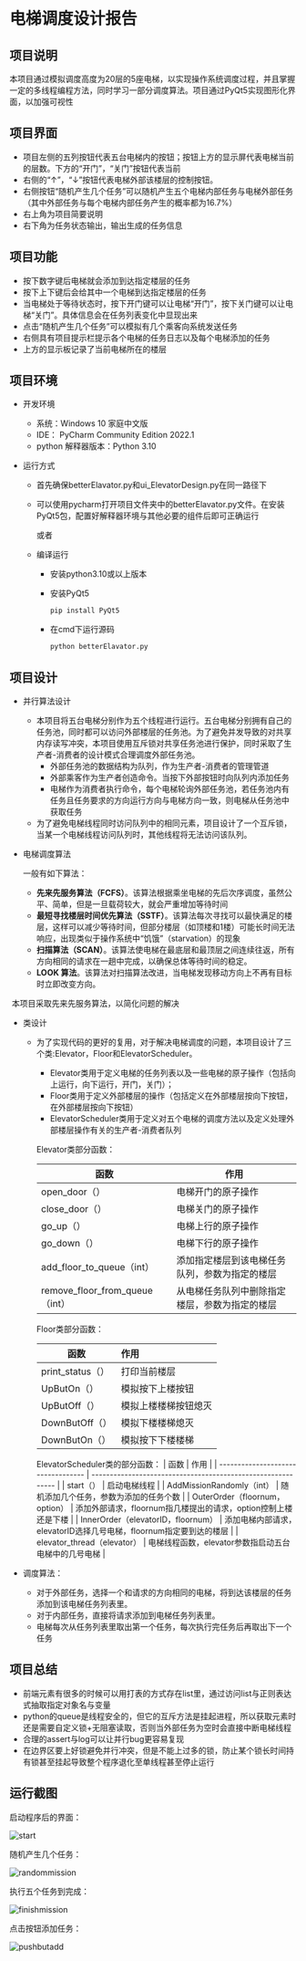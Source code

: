 # 电梯调度设计报告

## 项目说明

本项目通过模拟调度高度为20层的5座电梯，以实现操作系统调度过程，并且掌握一定的多线程编程方法，同时学习一部分调度算法。项目通过PyQt5实现图形化界面，以加强可视性

## 项目界面

* 项目左侧的五列按钮代表五台电梯内的按钮；按钮上方的显示屏代表电梯当前的层数。下方的“开门”，“关门”按钮代表当前
* 右侧的“↑”，“↓”按钮代表电梯外部该楼层的控制按钮。
* 右侧按钮“随机产生几个任务”可以随机产生五个电梯内部任务与电梯外部任务（其中外部任务与每个电梯内部任务产生的概率都为16.7%）
* 右上角为项目简要说明
* 右下角为任务状态输出，输出生成的任务信息

## 项目功能

* 按下数字键后电梯就会添加到达指定楼层的任务
* 按下上下键后会给其中一个电梯到达指定楼层的任务
* 当电梯处于等待状态时，按下开门键可以让电梯“开门”，按下关门键可以让电梯“关门”。具体信息会在任务列表变化中显现出来
* 点击“随机产生几个任务”可以模拟有几个乘客向系统发送任务
* 右侧具有项目提示栏提示各个电梯的任务日志以及每个电梯添加的任务
* 上方的显示板记录了当前电梯所在的楼层

## 项目环境

* 开发环境
  * 系统：Windows 10 家庭中文版
  * IDE： PyCharm Community Edition 2022.1
  * python 解释器版本：Python 3.10

* 运行方式
  
  * 首先确保betterElavator.py和ui_ElevatorDesign.py在同一路径下
  
  * 可以使用pycharm打开项目文件夹中的betterElavator.py文件。在安装PyQt5包，配置好解释器环境与其他必要的组件后即可正确运行
  
    或者
  
  * 编译运行
  
    * 安装python3.10或以上版本
  
    * 安装PyQt5
  
      ```bash
      pip install PyQt5
      ```
  
    * 在cmd下运行源码
  
      ```bash
      python betterElavator.py
      ```
  

## 项目设计

* 并行算法设计

  * 本项目将五台电梯分别作为五个线程进行运行。五台电梯分别拥有自己的任务池，同时都可以访问外部楼层的任务池。为了避免并发导致的对共享内存读写冲突，本项目使用互斥锁对共享任务池进行保护，同时采取了生产者-消费者的设计模式合理调度外部任务池。
    * 外部任务池的数据结构为队列，作为生产者-消费者的管理管道
    * 外部乘客作为生产者创造命令。当按下外部按钮时向队列内添加任务
    * 电梯作为消费者执行命令，每个电梯轮询外部任务池，若任务池内有任务且任务要求的方向运行方向与电梯方向一致，则电梯从任务池中获取任务
  * 为了避免电梯线程同时访问队列中的相同元素，项目设计了一个互斥锁，当某一个电梯线程访问队列时，其他线程将无法访问该队列。

* 电梯调度算法

  一般有如下算法：

  * **先来先服务算法（FCFS）**。该算法根据乘坐电梯的先后次序调度，虽然公平、简单，但是一旦载荷较大，就会严重增加等待时间
  * **最短寻找楼层时间优先算法（SSTF）**。该算法每次寻找可以最快满足的楼层，这样可以减少等待时间，但部分楼层（如顶楼和1楼）可能长时间无法响应，出现类似于操作系统中“饥饿”（starvation）的现象
  * **扫描算法（SCAN）**。该算法使电梯在最底层和最顶层之间连续往返，所有方向相同的请求在一趟中完成，以确保总体等待时间的稳定。
  * **LOOK 算法**。该算法对扫描算法改进，当电梯发现移动方向上不再有目标时立即改变方向。

​		本项目采取先来先服务算法，以简化问题的解决

* 类设计

  * 为了实现代码的更好的复用，对于解决电梯调度的问题，本项目设计了三个类:Elevator，Floor和ElevatorScheduler。
  
    * Elevator类用于定义电梯的任务列表以及一些电梯的原子操作（包括向上运行，向下运行，开门，关门）；
    * Floor类用于定义外部楼层的操作（包括定义在外部楼层按向下按钮，在外部楼层按向下按钮）
    * ElevatorScheduler类用于定义对五个电梯的调度方法以及定义处理外部楼层操作有关的生产者-消费者队列
  
    Elevator类部分函数：
  
    | 函数                           | 作用                                           |
    | ------------------------------ | ---------------------------------------------- |
    | open_door（）                  | 电梯开门的原子操作                             |
    | close_door（）                 | 电梯关门的原子操作                             |
    | go_up（）                      | 电梯上行的原子操作                             |
    | go_down（）                    | 电梯下行的原子操作                             |
    | add_floor_to_queue（int）      | 添加指定楼层到该电梯任务队列，参数为指定的楼层 |
    | remove_floor_from_queue（int） | 从电梯任务队列中删除指定楼层，参数为指定的楼层 |

    Floor类部分函数：

    | 函数             | 作用                 |
    | ---------------- | :------------------- |
    | print_status（） | 打印当前楼层         |
    | UpButOn（）      | 模拟按下上楼按钮     |
    | UpButOff（）     | 模拟上楼楼梯按钮熄灭 |
    | DownButOff（）   | 模拟下楼楼梯熄灭     |
    | DownButOn（）    | 模拟按下下楼楼梯     |
    
    ElevatorScheduler类的部分函数：
    | 函数                               | 作用                                                         |
    | ---------------------------------- | ------------------------------------------------------------ |
    | start（）                          | 启动电梯线程                                                 |
    | AddMissionRandomly（int）          | 随机添加几个任务，参数为添加的任务个数                       |
    | OuterOrder（floornum，option）     | 添加外部请求，floornum指几楼提出的请求，option控制上楼还是下楼 |
    | InnerOrder（elevatorID，floornum） | 添加电梯内部请求，elevatorID选择几号电梯，floornum指定要到达的楼层 |
    | elevator_thread（elevator）        | 电梯线程函数，elevator参数指启动五台电梯中的几号电梯         |

* 调度算法：
  * 对于外部任务，选择一个和请求的方向相同的电梯，将到达该楼层的任务添加到该电梯任务列表里。
  * 对于内部任务，直接将请求添加到电梯任务列表里。
  * 电梯每次从任务列表里取出第一个任务，每次执行完任务后再取出下一个任务

## 项目总结

* 前端元素有很多的时候可以用打表的方式存在list里，通过访问list与正则表达式抽取指定对象名与变量
* python的queue是线程安全的，但它的互斥方法是挂起进程，所以获取元素时还是需要自定义锁+无阻塞读取，否则当外部任务为空时会直接中断电梯线程
* 合理的assert与log可以让并行bug更容易复现
* 在边界区要上好锁避免并行冲突，但是不能上过多的锁，防止某个锁长时间持有锁甚至挂起导致整个程序退化至单线程甚至停止运行

## 运行截图

启动程序后的界面：

![start](./readme_img/1.png)

随机产生几个任务：

![randommission](./readme_img/2.png)

执行五个任务到完成：

![finishmission](./readme_img/3.png)

点击按钮添加任务：

![pushbutadd](./readme_img/4.png)

